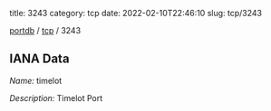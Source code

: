 title: 3243
category: tcp
date: 2022-02-10T22:46:10
slug: tcp/3243

[portdb](/) / [tcp](/category/tcp.html) / 3243


## IANA Data

_Name:_ timelot

_Description:_ Timelot Port

